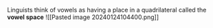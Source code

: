 Linguists think of vowels as having a place in a quadrilateral called the **vowel space**
![[Pasted image 20240124104400.png]]
